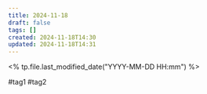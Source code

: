 ```yaml
---
title: 2024-11-18
draft: false
tags: []
created: 2024-11-18T14:30
updated: 2024-11-18T14:31
---
```


 
<% tp.file.last_modified_date("YYYY-MM-DD HH:mm") %>

#tag1 #tag2 
